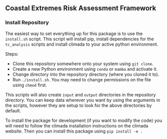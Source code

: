 ## Coastal Extremes Risk Assessment Framework

### Install Repository

The easiest way to set everything up for this package is to use the `install.sh` script.
This script will install pip, install dependencies for the `tc_analysis` scripts and install
climada to your active python environment.

Steps:

* Clone this repository somewhere onto your system using `git clone`.
* Create a new Python environment using `conda` or `mamba` and activate it.
* Change directory into the repository directory (where you cloned it to).
* Run `./install.sh`. You may need to change permissions on the file using `chmod` first.

This scripts will also create `input` and `output` directories in the repository directory. You can keep data wherever you want
by using the arguments in the scripts, however they are setup to look for the above directories by
default.

To install the package for development (if you want to modify the code) you will need to follow the climada installation instructions on the
climada website. Then you can install this package using `pip install -e .`
